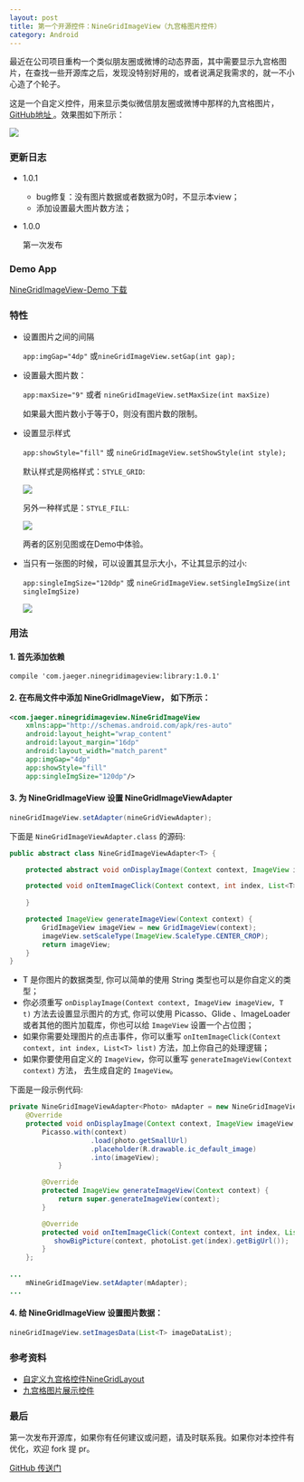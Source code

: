 ```yaml
---
layout: post
title: 第一个开源控件：NineGridImageView（九宫格图片控件）
category: Android 
---
```


最近在公司项目重构一个类似朋友圈或微博的动态界面，其中需要显示九宫格图片，在查找一些开源库之后，发现没特别好用的，或者说满足我需求的，就一不小心造了个轮子。

这是一个自定义控件，用来显示类似微信朋友圈或微博中那样的九宫格图片，[ GitHub地址 ](https://github.com/laobie/NineGridImageView)。效果图如下所示：

![](http://ac-qygvx1cc.clouddn.com/ee5906c846ad3346.png)

### 更新日志
+ 1.0.1 
	
	- bug修复：没有图片数据或者数据为0时，不显示本view；
	- 添加设置最大图片数方法；

+ 1.0.0
	
	第一次发布

### Demo App
[NineGridImageView-Demo 下载](http://fir.im/bkxn)

### 特性
+ 设置图片之间的间隔	

	`app:imgGap="4dp"` 或`nineGridImageView.setGap(int gap);`
	
+ 设置最大图片数：

	`app:maxSize="9"` 或者 `nineGridImageView.setMaxSize(int maxSize)`

	如果最大图片数小于等于0，则没有图片数的限制。
	
+ 设置显示样式

	`app:showStyle="fill"` 或 `nineGridImageView.setShowStyle(int style);`
	
	默认样式是网格样式：`STYLE_GRID`:
	
	![](http://ac-qygvx1cc.clouddn.com/9cc94e97b4fce73f.png)
	
	另外一种样式是：`STYLE_FILL`:
	
	![](http://ac-qygvx1cc.clouddn.com/0fa728fd90d1b227.png)
	
	两者的区别见图或在Demo中体验。
	
+ 当只有一张图的时候，可以设置其显示大小，不让其显示的过小:

	`app:singleImgSize="120dp"` 或 `nineGridImageView.setSingleImgSize(int singleImgSize)`
	
	![](http://ac-qygvx1cc.clouddn.com/cc9ffd32722ead80.png)

### 用法

#### 1. 首先添加依赖

	compile 'com.jaeger.ninegridimageview:library:1.0.1'
	
#### 2. 在布局文件中添加 NineGridImageView， 如下所示：
	
~~~ xml
<com.jaeger.ninegridimageview.NineGridImageView
    xmlns:app="http://schemas.android.com/apk/res-auto"
    android:layout_height="wrap_content"
    android:layout_margin="16dp"
    android:layout_width="match_parent"
    app:imgGap="4dp"
    app:showStyle="fill"
    app:singleImgSize="120dp"/>
~~~
        
#### 3. 为 NineGridImageView 设置 NineGridImageViewAdapter
~~~ java
nineGridImageView.setAdapter(nineGridViewAdapter);
~~~
下面是 `NineGridImageViewAdapter.class` 的源码:
	
~~~ java
public abstract class NineGridImageViewAdapter<T> {

    protected abstract void onDisplayImage(Context context, ImageView imageView, T t);

    protected void onItemImageClick(Context context, int index, List<T> list) {
    
    }

    protected ImageView generateImageView(Context context) {
        GridImageView imageView = new GridImageView(context);
        imageView.setScaleType(ImageView.ScaleType.CENTER_CROP);
        return imageView;
    }
}			
~~~		   
		
+ T 是你图片的数据类型, 你可以简单的使用 String 类型也可以是你自定义的类型；
+ 你必须重写 `onDisplayImage(Context context, ImageView imageView, T t)` 方法去设置显示图片的方式, 你可以使用 Picasso、Glide 、ImageLoader 或者其他的图片加载库，你也可以给 `ImageView` 设置一个占位图；
+ 如果你需要处理图片的点击事件，你可以重写 `onItemImageClick(Context context, int index, List<T> list)` 方法，加上你自己的处理逻辑；
+ 如果你要使用自定义的 `ImageView`，你可以重写 `generateImageView(Context context)` 方法， 去生成自定的 `ImageView`。
	
下面是一段示例代码:

~~~ java	
private NineGridImageViewAdapter<Photo> mAdapter = new NineGridImageViewAdapter<Photo>() {
	@Override
	protected void onDisplayImage(Context context, ImageView imageView, Photo photo) {
		Picasso.with(context)
                    .load(photo.getSmallUrl)
                    .placeholder(R.drawable.ic_default_image)
                    .into(imageView);
            }

        @Override
        protected ImageView generateImageView(Context context) {
            return super.generateImageView(context);
        }

        @Override
        protected void onItemImageClick(Context context, int index, List<Photo> photoList) {
           showBigPicture(context, photoList.get(index).getBigUrl());
        }
    };
        
...
	mNineGridImageView.setAdapter(mAdapter);
...
~~~

#### 4. 给 NineGridImageView 设置图片数据：
~~~ java
nineGridImageView.setImagesData(List<T> imageDataList);
~~~

### 参考资料
- [自定义九宫格控件NineGridLayout](https://github.com/panyiho/NineGridView)
- [九宫格图片展示控件]( https://github.com/w4lle/NineGridView)
	
### 最后
第一次发布开源库，如果你有任何建议或问题，请及时联系我。如果你对本控件有优化，欢迎 fork 提 pr。

[ GitHub 传送门](https://github.com/laobie/NineGridImageView)



	
	
	 
		


